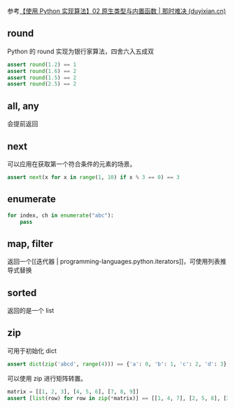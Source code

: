 
参考[【使用 Python 实现算法】02 原生类型与内置函数 | 那时难决 (duyixian.cn)](https://www.duyixian.cn/2022/06/27/2022-06-27%20algorithms%20in%20python%2002/#int)

## round

Python 的 round 实现为银行家算法，四舍六入五成双

```python
assert round(1.2) == 1
assert round(1.6) == 2
assert round(1.5) == 2
assert round(2.5) == 2
```

## all, any

会提前返回

## next

可以应用在获取第一个符合条件的元素的场景。

```python
assert next(x for x in range(1, 10) if x % 3 == 0) == 3
```

## enumerate

```python
for index, ch in enumerate("abc"):
    pass
```

## map, filter

返回一个[[迭代器 | programming-languages.python.iterators]]，可使用列表推导式替换

## sorted

返回的是一个 list

## zip

可用于初始化 dict

```python
assert dict(zip('abcd', range(4))) == {'a': 0, 'b': 1, 'c': 2, 'd': 3}
```

可以使用 zip 进行矩阵转置。

```python
matrix = [[1, 2, 3], [4, 5, 6], [7, 8, 9]]
assert [list(row) for row in zip(*matrix)] == [[1, 4, 7], [2, 5, 8], [3, 6, 9]]
```
